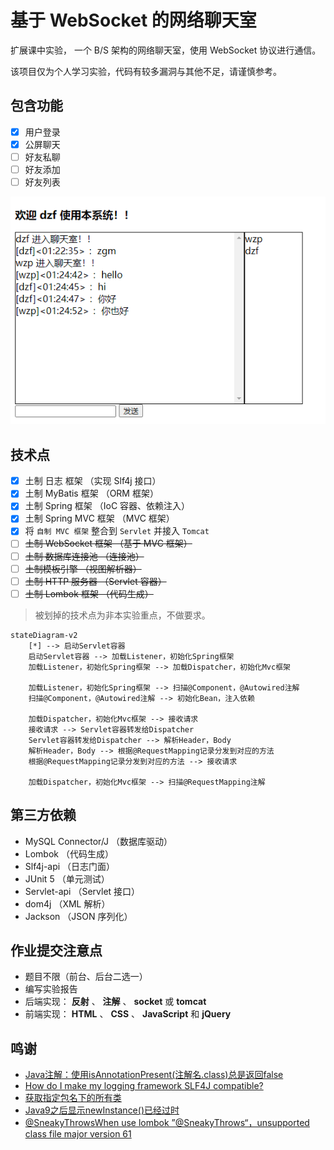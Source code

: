 # 基于 WebSocket 的网络聊天室

扩展课中实验，
一个 B/S 架构的网络聊天室，使用 WebSocket 协议进行通信。

该项目仅为个人学习实验，代码有较多漏洞与其他不足，请谨慎参考。

## 包含功能

- [x] 用户登录
- [x] 公屏聊天
- [ ] 好友私聊
- [ ] 好友添加
- [ ] 好友列表

![](img.png)

## 技术点

- [x] 土制 日志 框架 （实现 Slf4j 接口）
- [x] 土制 MyBatis 框架 （ORM 框架）
- [x] 土制 Spring 框架 （IoC 容器、依赖注入）
- [x] 土制 Spring MVC 框架 （MVC 框架）
- [x] 将 `自制 MVC 框架` 整合到 `Servlet` 并接入 `Tomcat`
- [ ] ~~土制 WebSocket 框架 （基于 MVC 框架）~~
- [ ] ~~土制 数据库连接池 （连接池）~~
- [ ] ~~土制模板引擎 （视图解析器）~~
- [ ] ~~土制 HTTP 服务器 （Servlet 容器）~~
- [ ] ~~土制 Lombok 框架 （代码生成）~~

> 被划掉的技术点为非本实验重点，不做要求。

```mermaid
stateDiagram-v2
    [*] --> 启动Servlet容器
    启动Servlet容器 --> 加载Listener，初始化Spring框架
    加载Listener，初始化Spring框架 --> 加载Dispatcher，初始化Mvc框架

    加载Listener，初始化Spring框架 --> 扫描@Component，@Autowired注解
    扫描@Component，@Autowired注解 --> 初始化Bean，注入依赖

    加载Dispatcher，初始化Mvc框架 --> 接收请求
    接收请求 --> Servlet容器转发给Dispatcher
    Servlet容器转发给Dispatcher --> 解析Header，Body
    解析Header，Body --> 根据@RequestMapping记录分发到对应的方法
    根据@RequestMapping记录分发到对应的方法 --> 接收请求

    加载Dispatcher，初始化Mvc框架 --> 扫描@RequestMapping注解
```

## 第三方依赖

- MySQL Connector/J （数据库驱动）
- Lombok （代码生成）
- Slf4j-api （日志门面）
- JUnit 5 （单元测试）
- Servlet-api （Servlet 接口）
- dom4j （XML 解析）
- Jackson （JSON 序列化）

## 作业提交注意点

- 题目不限（前台、后台二选一）
- 编写实验报告
- 后端实现： **反射** 、 **注解** 、 **socket** 或 **tomcat**
- 前端实现： **HTML** 、 **CSS** 、 **JavaScript** 和 **jQuery**

## 鸣谢

- [Java注解：使用isAnnotationPresent(注解名.class)总是返回false](https://blog.csdn.net/sinat_36184075/article/details/105552817)
- [How do I make my logging framework SLF4J compatible?](https://www.slf4j.org/faq.html#slf4j_compatible)
- [获取指定包名下的所有类](https://blog.csdn.net/Leon_Jinhai_Sun/article/details/106344047)
- [Java9之后显示newInstance()已经过时](https://blog.csdn.net/m0_52402391/article/details/123781945)
- [@SneakyThrowsWhen use lombok ”@SneakyThrows“，unsupported class file major version 61](https://stackoverflow.com/questions/72854319/sneakythrowswhen-use-lombok-sneakythrows-unsupported-class-file-major-versio)
